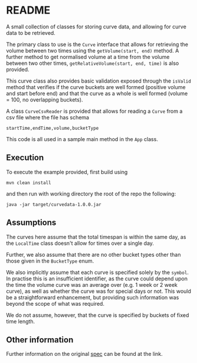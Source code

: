 # README

A small collection of classes for storing curve data, and allowing for
curve data to be retrieved.

The primary class to use is the `Curve` interface that allows for retrieving the volume between
two times using the `getVolume(start, end)`
method. A further method to get normalised volume at a time from the volume between two other times,
`getRelativeVolume(start, end, time)` is also provided.

This curve class also provides basic validation exposed through the `isValid` method that verifies
if the curve buckets are well formed (positive volume and start before end) and that the curve as a
whole is well formed (volume = 100, no overlapping buckets).

A class `CurveCsvReader` is provided that allows for reading a `Curve` from a csv file where the file
has schema

```
startTime,endTime,volume,bucketType
```

This code is all used in a sample main method in the `App` class.

## Execution

To execute the example provided, first build using

```
mvn clean install
```

and then run with working directory the root of the repo the following:

```
java -jar target/curvedata-1.0.0.jar

```

## Assumptions

The curves here assume that the total timespan is within the same day, as the `LocalTime` class doesn't
allow for times over a single day.

Further, we also assume that there are no other bucket types other than those given in the `BucketType`
enum.

We also implicitly assume that each curve is specified solely by the `symbol`. In practise this is an
insufficient identifier, as the curve could depend upon the time the volume curve was an average over
(e.g. 1 week or 2 week curve), as well as whether the curve was for special days or not. This would be 
a straightforward enhancement, but providing such information was beyond the scope of what was required. 

We do not assume, however, that the curve is specified by buckets of fixed time length.

## Other information

Further information on the original [spec](doc/spec.md) can be found at the link.
